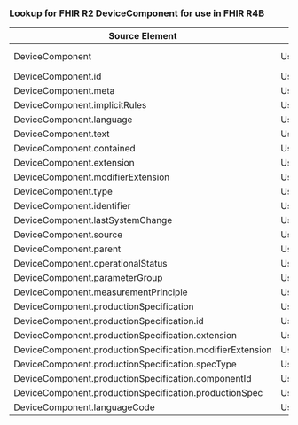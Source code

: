 ### Lookup for FHIR R2 DeviceComponent for use in FHIR R4B

| Source Element | Usage | Target |
| -------------- | ----- | ------ |
| DeviceComponent | UseExtension | http://hl7.org/fhir/1.0/StructureDefinition/extension-DeviceComponent |
| DeviceComponent.id | UseExtensionFromAncestor | - |
| DeviceComponent.meta | UseExtensionFromAncestor | - |
| DeviceComponent.implicitRules | UseExtensionFromAncestor | - |
| DeviceComponent.language | UseExtensionFromAncestor | - |
| DeviceComponent.text | UseExtensionFromAncestor | - |
| DeviceComponent.contained | UseExtensionFromAncestor | - |
| DeviceComponent.extension | UseExtensionFromAncestor | - |
| DeviceComponent.modifierExtension | UseExtensionFromAncestor | - |
| DeviceComponent.type | UseExtensionFromAncestor | - |
| DeviceComponent.identifier | UseExtensionFromAncestor | - |
| DeviceComponent.lastSystemChange | UseExtensionFromAncestor | - |
| DeviceComponent.source | UseExtensionFromAncestor | - |
| DeviceComponent.parent | UseExtensionFromAncestor | - |
| DeviceComponent.operationalStatus | UseExtensionFromAncestor | - |
| DeviceComponent.parameterGroup | UseExtensionFromAncestor | - |
| DeviceComponent.measurementPrinciple | UseExtensionFromAncestor | - |
| DeviceComponent.productionSpecification | UseExtensionFromAncestor | - |
| DeviceComponent.productionSpecification.id | UseExtensionFromAncestor | - |
| DeviceComponent.productionSpecification.extension | UseExtensionFromAncestor | - |
| DeviceComponent.productionSpecification.modifierExtension | UseExtensionFromAncestor | - |
| DeviceComponent.productionSpecification.specType | UseExtensionFromAncestor | - |
| DeviceComponent.productionSpecification.componentId | UseExtensionFromAncestor | - |
| DeviceComponent.productionSpecification.productionSpec | UseExtensionFromAncestor | - |
| DeviceComponent.languageCode | UseExtensionFromAncestor | - |
